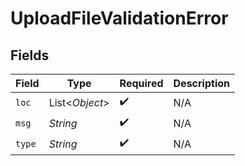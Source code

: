 # UploadFileValidationError


## Fields

| Field              | Type               | Required           | Description        |
| ------------------ | ------------------ | ------------------ | ------------------ |
| `loc`              | List<*Object*>     | :heavy_check_mark: | N/A                |
| `msg`              | *String*           | :heavy_check_mark: | N/A                |
| `type`             | *String*           | :heavy_check_mark: | N/A                |